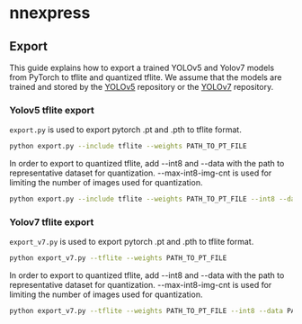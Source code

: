 # nnexpress

## Export
This guide explains how to export a trained YOLOv5 and Yolov7 models from PyTorch to tflite and quantized tflite.
We assume that the models are trained and stored by the [YOLOv5](https://github.com/ultralytics/yolov5) repository  or the [YOLOv7](https://github.com/WongKinYiu/yolov7.git) repository.

### Yolov5 tflite export

`export.py` is used to export pytorch .pt and .pth to tflite format.

```bash
python export.py --include tflite --weights PATH_TO_PT_FILE
```
In order to export to quantized tflite, add --int8 and --data with the path to representative dataset for quantization. --max-int8-img-cnt is used for limiting the number of images used for quantization.

```bash
python export.py --include tflite --weights PATH_TO_PT_FILE --int8 --data PATH_TO_REP_DATASET --max-int8-img-cnt NUM_IMG_USED_FOR_QUANT
```

### Yolov7 tflite export

`export_v7.py` is used to export pytorch .pt and .pth to tflite format.

```bash
python export_v7.py --tflite --weights PATH_TO_PT_FILE
```
In order to export to quantized tflite, add --int8 and --data with the path to representative dataset for quantization. --max-int8-img-cnt is used for limiting the number of images used for quantization.

```bash
python export_v7.py --tflite --weights PATH_TO_PT_FILE --int8 --data PATH_TO_REP_DATASET  --max-int8-img-cnt NUM_IMG_USED_FOR_QUANT
```
